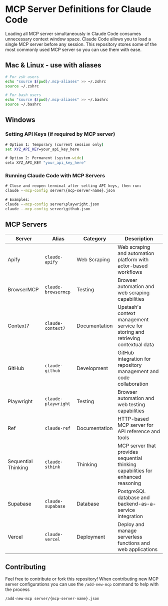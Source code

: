 # MCP Server Definitions for Claude Code

Loading all MCP server simultaneously in Claude Code consumes unnecessary context window space. Claude Code allows you to load a single MCP server before any session.
This repository stores some of the most commonly used MCP server so you can use them with ease.

## Mac & Linux - use with aliases

```zsh
# For zsh users
echo "source $(pwd)/.mcp-aliases" >> ~/.zshrc
source ~/.zshrc

# For bash users
echo "source $(pwd)/.mcp-aliases" >> ~/.bashrc
source ~/.bashrc
```

## Windows

### Setting API Keys (if required by MCP server)

```cmd
# Option 1: Temporary (current session only)
set XYZ_API_KEY=your_api_key_here

# Option 2: Permanent (system-wide)
setx XYZ_API_KEY "your_api_key_here"
```

### Running Claude Code with MCP Servers

```cmd
# Close and reopen terminal after setting API keys, then run:
claude --mcp-config server\{mcp-server-name}.json

# Examples:
claude --mcp-config server\playwright.json
claude --mcp-config server\github.json
```


## MCP Servers

| Server | Alias | Category | Description |
|--------|-------|----------|-------------|
| Apify | `claude-apify` | Web Scraping | Web scraping and automation platform with actor-based workflows |
| BrowserMCP | `claude-browsermcp` | Testing | Browser automation and web scraping capabilities |
| Context7 | `claude-context7` | Documentation | Upstash's context management service for storing and retrieving contextual data |
| GitHub | `claude-github` | Development | GitHub integration for repository management and code collaboration |
| Playwright | `claude-playwright` | Testing | Browser automation and web testing capabilities |
| Ref | `claude-ref` | Documentation | HTTP-based MCP server for API reference and tools |
| Sequential Thinking | `claude-sthink` | Thinking | MCP server that provides sequential thinking capabilities for enhanced reasoning |
| Supabase | `claude-supabase` | Database | PostgreSQL database and backend-as-a-service integration |
| Vercel | `claude-vercel` | Deployment | Deploy and manage serverless functions and web applications |

## Contributing

Feel free to contribute or fork this repository! When contributing new MCP server configurations you can use the `/add-new-mcp` command to help with the process

```bash
/add-new-mcp server/{mcp-server-name}.json
```
